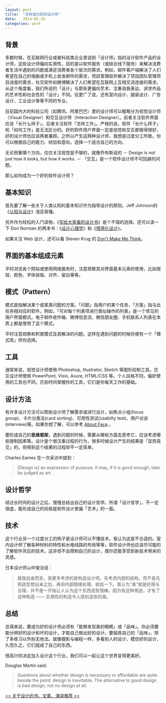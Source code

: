 ```yaml
---
layout: post
title:  "怎样成为好的设计师"
date:   2014-05-29
categories: work
---
```


## 背景
多数时候，在互联网行业或者科技类企业里说到「设计师」指的设计软件产品的设计师，这些设计师偏向实用性，目的是以软件服务（或结合线下服务）来解决消费者生活中遇到的问题或满足消费者各个层次的需求。例如，邮件客户端解决了人们希望在自己的电脑或手机上收发邮件的需求，项目管理软件解决了项目团队管理项目进度的需求，社交软件如微博解决了人们希望在互联网上互相交流连接的需求。从这个角度看，我们所说的「设计」与那些更偏向艺术、注重自我表达、讲求作品的艺术性和社会性的「设计」不同。往更广了说，还有室内设计、服装设计、广告设计、工业设计等等不同的专业。

目前国内大的科技公司（如腾讯、阿里巴巴）里的设计师可以粗略分为视觉设计师（Visual Designer）和交互设计师（Interaction Designer）。前者关注软件界面应该「长什么样子」，后者关注软件「怎样工作」。严格的说，软件「长什么样子」和「如何工作」是无法区分的。好的软件用户界面一定是视觉和交互都做得很好，好的设计师也应该两者兼顾。之所以产生这两种设计师，我想是过度分工所致。你可以根据自己的能力、经验和意向，选择一个适合自己的方向。

无论侧重哪个方向，仅仅关注视觉是不够的，就像乔布斯说的 － Design is not just how it looks, but how it works. － 「交互」是一个软件设计师不可回避的问题。

那么如何成为一个好的软件设计师？

## 基本知识
首先要了解一些关于人类认知的基本知识作为指导设计的原则。Jeff Johnson的《[认知与设计](http://book.douban.com/subject/6792322/)》浅显易懂。

另外作为轻松的入门读物，《[写给大家看的设计书](http://book.douban.com/subject/3323633/)》是个不错的选择。还可以读一下 Don Norman 的两本书：《[设计心理学](http://book.douban.com/subject/4606471/)》和《[情感化设计](http://book.douban.com/subject/1314262/)》。

如果关注 Web 设计，还可以看 Steven Krug 的 [Don't Make Me Think](http://book.douban.com/subject/1827702/)。

## 界面的基本组成元素
平时浏览各个网站或使用网络服务时，注意观察其对界面基本元素的使用，比如按钮、颜色、字体排版、对齐、留白等等。

## 模式（Pattern）
模式是指解决某个或某类问题的方案。「问题」指用户的某个任务，「方案」指与此任务相对应的软件。例如，「可对每个列表项进行类似操作的列表」是一个常见的用户界面模式。电子邮件收件箱、微博信息流、微信朋友圈、手机联系人列表在本质上都是使用了这个模式。

平时注意观察和积累模式及其解决的问题。这样在遇到问题的时候你便有一个「模式库」供你选择。

## 工具
通常来说，视觉设计师使用 Photoshop, Illustrator, Sketch 等图形绘制工具。交互设计师使用 PowerPoint, Visio, Axure, HTML/CSS 等。个人风格不同，偏好使用的工具也不同。花些时间掌握你的工具，它们是你每天工作的基础。

## 设计方法
有许多设计方法可以帮助设计师了解需求或进行设计，如焦点小组(focus group)、卡片分类法(card sorting)、可用性测试(usabilty test)、用户访谈(interview)等。如果你想了解，可以参考 [About Face](http://book.douban.com/subject/3279105/) 。

要形成自己的**思维框架**，遇到问题的时候，需要从哪些方面去思考它，应该考虑哪些限制因素等。设计是个很注重过程的行为，很多时候设计产生的结果是「显而易见」的，但得到这个结果的过程却不一定简单。

Charles Eames 在一次采访中提到：

> [Design is] an expression of purpose. It may, if it is good enough, later be judged as art.

## 设计哲学
经过长时间的设计之后，慢慢总结出自己的设计哲学。所谓「设计哲学」，不一定很虚，能形成自己的风格是软件设计里偏「艺术」的一面。

## 技术
这个行业另一个过度分工的例子是设计师可以不懂技术。我认为这是不合适的。室内设计师了解各种材料的特性和水电线路的布局等等，软件设计师也应该尽可能的了解软件背后的技术。这非但不会限制自己的设计，偶尔还能享受到新技术带来的灵感。

日本设计师山中俊治说：
> 就我自身而言，我更多考虑的是构造设计吧。先考虑内部的结构，而不是先把造型想出来之后，再将内部随便处理、收拾一下。我认为“美”就是好用与合理，并不是一开始让人认为这个东西造型很棒。因为有这种用途，才有了这种构造 —— 实用性的构造令人感到造型的美。

## 总结
总得来说，要成为好的设计师必须有「能够发现美的眼睛」或「品味」。你必须要能分辨好的设计和坏的设计，才能自己做出好的设计。要锻炼自己的「品味」，除了多练习以外别无他法。就像摄影与编程一样，多看别人的设计，模仿好的设计，久而久之，它们就成了自己的东西。

很高兴你决定加入设计这个行业，我们可以一起让这个世界变得更美好。

Douglas Martin said:

> Questions about whether design is necessary or affordable are quite beside the point: design is inevitable. The alternative to good design is bad design, not no design at all.

[>> 关于设计的书、文章、演讲推荐 <<](/recommendations.html)
